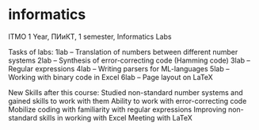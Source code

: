 # informatics
ITMO 1 Year, ПИиКТ, 1 semester, Informatics Labs

Tasks of labs:
1lab – Translation of numbers between different number systems
2lab – Synthesis of error-correcting code (Hamming code)
3lab – Regular expressions
4lab – Writing parsers for ML-languages
5lab – Working with binary code in Excel
6lab – Page layout on LaTeX 

New Skills after this course:
Studied non-standard number systems and gained skills to work with them
Ability to work with error-correcting code
Mobilize coding with familiarity with regular expressions
Improving non-standard skills in working with Excel
Meeting with LaTeX
